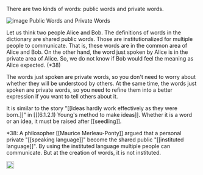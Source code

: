 
There are two kinds of words: public words and private words.

![image](https://gyazo.com/24ca5534fb40fc8bc89ab58cd98de477/thumb/1000)
Public Words and Private Words

Let us think two people Alice and Bob. The definitions of words in the dictionary are shared public words. Those are institutionalized for multiple people to communicate. That is, these words are in the common area of Alice and Bob.
On the other hand, the word just spoken by Alice is in the private area of ​​Alice. So, we do not know if Bob would feel the meaning as Alice expected. (*38)

The words just spoken are private words, so you don't need to worry about whether they will be understood by others.
At the same time, the words just spoken are private words, so you need to refine them into a better expression if you want to tell others about it.

It is similar to the story "[[Ideas hardly work effectively as they were born.]]" in  [[(6.1.2.1) Young's method to make ideas]].
Whether it is a word or an idea, it must be raised after [[seedling]].


*38: A philosopher [[Maurice Merleau-Ponty]] argued that a personal private "[[speaking language]]" become the shared public "[[instituted language]]". By using the instituted language  multiple people can communicate. But at the creation of words, it is not instituted.

<img src='https://scrapbox.io/api/pages/nishio/en/icon' alt='en.icon' height="19.5"/>